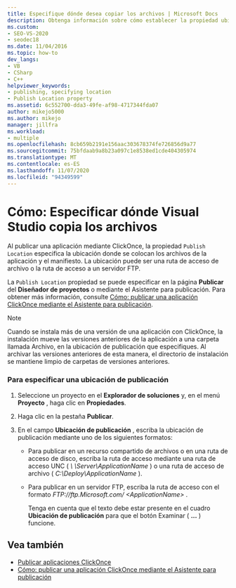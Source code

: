 ```yaml
---
title: Especifique dónde desea copiar los archivos | Microsoft Docs
description: Obtenga información sobre cómo establecer la propiedad ubicación de publicación para una aplicación ClickOnce, que especifica la ubicación donde se colocan los archivos y el manifiesto de la aplicación.
ms.custom:
- SEO-VS-2020
- seodec18
ms.date: 11/04/2016
ms.topic: how-to
dev_langs:
- VB
- CSharp
- C++
helpviewer_keywords:
- publishing, specifying location
- Publish Location property
ms.assetid: 6c552700-dda3-49fe-af98-4717344fda07
author: mikejo5000
ms.author: mikejo
manager: jillfra
ms.workload:
- multiple
ms.openlocfilehash: 8cb659b2191e156aac303678374fe726856d9a77
ms.sourcegitcommit: 75bfdaab9a8b23a097c1e8538ed1cde404305974
ms.translationtype: MT
ms.contentlocale: es-ES
ms.lasthandoff: 11/07/2020
ms.locfileid: "94349599"
---
```

# <a name="how-to-specify-where-visual-studio-copies-the-files"></a>Cómo: Especificar dónde Visual Studio copia los archivos
Al publicar una aplicación mediante ClickOnce, la propiedad `Publish Location` especifica la ubicación donde se colocan los archivos de la aplicación y el manifiesto. La ubicación puede ser una ruta de acceso de archivo o la ruta de acceso a un servidor FTP.

 La `Publish Location` propiedad se puede especificar en la página **Publicar** del **Diseñador de proyectos** o mediante el Asistente para publicación. Para obtener más información, consulte [Cómo: publicar una aplicación ClickOnce mediante el Asistente para publicación](../deployment/how-to-publish-a-clickonce-application-using-the-publish-wizard.md).

> [!NOTE]
> Cuando se instala más de una versión de una aplicación con ClickOnce, la instalación mueve las versiones anteriores de la aplicación a una carpeta llamada Archivo, en la ubicación de publicación que especifiques. Al archivar las versiones anteriores de esta manera, el directorio de instalación se mantiene limpio de carpetas de versiones anteriores.

### <a name="to-specify-a-publishing-location"></a>Para especificar una ubicación de publicación

1. Seleccione un proyecto en el **Explorador de soluciones** y, en el menú **Proyecto** , haga clic en **Propiedades**.

2. Haga clic en la pestaña **Publicar**.

3. En el campo **Ubicación de publicación** , escriba la ubicación de publicación mediante uno de los siguientes formatos:

   - Para publicar en un recurso compartido de archivos o en una ruta de acceso de disco, escriba la ruta de acceso mediante una ruta de acceso UNC ( *\\ \Server\ApplicationName* ) o una ruta de acceso de archivo ( *C:\Deploy\ApplicationName* ).

   - Para publicar en un servidor FTP, escriba la ruta de acceso con el formato <em>FTP://ftp.Microsoft.com/ \<ApplicationName> </em>.

     Tenga en cuenta que el texto debe estar presente en el cuadro **Ubicación de publicación** para que el botón Examinar ( **...** ) funcione.

## <a name="see-also"></a>Vea también
- [Publicar aplicaciones ClickOnce](../deployment/publishing-clickonce-applications.md)
- [Cómo: publicar una aplicación ClickOnce mediante el Asistente para publicación](../deployment/how-to-publish-a-clickonce-application-using-the-publish-wizard.md)
